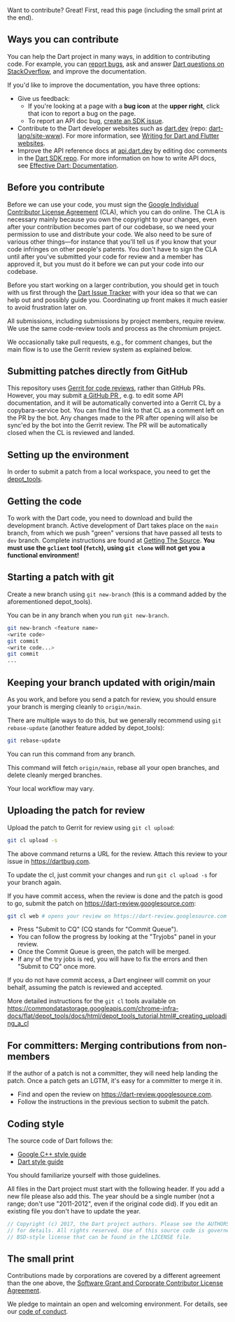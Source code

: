 Want to contribute? Great! First, read this page (including the small print at the end).

## Ways you can contribute

You can help the Dart project in many ways, in addition to contributing code. For example, you can [report bugs](https://dartbug.com), ask and answer [Dart questions on StackOverflow](https://stackoverflow.com/questions/tagged/dart), and improve the documentation.

If you'd like to improve the documentation, you have three options:

  * Give us feedback:
    * If you're looking at a page with a **bug icon** at the **upper right**,
      click that icon to report a bug on the page.
    * To report an API doc bug,
      [create an SDK issue](https://github.com/dart-lang/sdk/issues/new?title=API%20doc%20issue:).
  * Contribute to the Dart developer websites such as [dart.dev](https://dart.dev) (repo: [dart-lang/site-www](https://github.com/dart-lang/site-www)). For more information, see [Writing for Dart and Flutter websites](https://github.com/dart-lang/site-shared/blob/master/doc/writing-for-dart-and-flutter-websites.md).
  * Improve the API reference docs at [api.dart.dev](https://api.dart.dev) by editing doc comments in the [Dart SDK repo](https://github.com/dart-lang/sdk/tree/main/sdk/lib). For more information on how to write API docs, see [Effective Dart: Documentation](https://dart.dev/guides/language/effective-dart/documentation).

## Before you contribute

Before we can use your code, you must sign the [Google Individual Contributor License Agreement](https://developers.google.com/open-source/cla/individual) (CLA), which you can do online.  The CLA is necessary mainly because you own the copyright to your changes, even after your contribution becomes part of our codebase, so we need your permission to use and distribute your code.  We also need to be sure of various other things—for instance that you'll tell us if you know that your code infringes on other people's patents.  You don't have to sign the CLA until after you've submitted your code for review and a member has approved it, but you must do it before we can put your code into our codebase.

Before you start working on a larger contribution, you should get in touch with us first through the  [Dart Issue Tracker](https://dartbug.com) with your idea so that we can help out and possibly guide you. Coordinating up front makes it much easier to avoid frustration later on.

All submissions, including submissions by project members, require review.  We use the same code-review tools and process as the chromium project.

We occasionally take pull requests, e.g., for comment changes, but the main flow is to use the Gerrit review system as explained below.

## Submitting patches directly from GitHub

This repository uses [Gerrit for code reviews](https://dart-review.googlesource.com/), rather than GitHub PRs. However, you may submit [a GitHub PR ](https://github.com/dart-lang/sdk/pulls), e.g. to edit some API documentation, and it will be automatically converted into a Gerrit CL by a copybara-service bot. You can find the link to that CL as a comment left on the PR by the bot. Any changes made to the PR after opening will also be sync'ed by the bot into the Gerrit review. The PR will be automatically closed when the CL is reviewed and landed.

## Setting up the environment

In order to submit a patch from a local workspace, you need to get the [depot\_tools](http://dev.chromium.org/developers/how-tos/depottools).

## Getting the code

To work with the Dart code, you need to download and build the development branch. Active development of Dart takes place on the `main` branch, from which we push "green" versions that have passed all tests to `dev` branch. Complete instructions are found at [Getting The Source](https://github.com/dart-lang/sdk/wiki/Building#getting-the-source). **You must use the `gclient` tool (`fetch`), using `git clone` will not get you a functional environment!**

## Starting a patch with git

Create a new branch using `git new-branch` (this is a command added by the aforementioned depot_tools). 

You can be in any branch when you run `git new-branch`.

```bash
git new-branch <feature name>
<write code>
git commit
<write code...>
git commit
...
```

## Keeping your branch updated with origin/main

As you work, and before you send a patch for review, you should
ensure your branch is merging cleanly to `origin/main`.

There are multiple ways to do this, but we generally recommend
using `git rebase-update` (another feature added by depot_tools):

```bash
git rebase-update
```

You can run this command from any branch.

This command will fetch
`origin/main`, rebase all your open branches, and delete
cleanly merged branches.

Your local workflow may vary.

## Uploading the patch for review

Upload the patch to Gerrit for review using `git cl upload`:

```bash
git cl upload -s
```

The above command returns a URL for the review. Attach this review to your issue in https://dartbug.com.

To update the cl, just commit your changes and run `git cl upload -s` for your branch again.

If you have commit access, when the review is done and the patch is good to go, submit the patch on https://dart-review.googlesource.com:

```bash
git cl web # opens your review on https://dart-review.googlesource.com
```

*   Press "Submit to CQ" (CQ stands for "Commit Queue").
*   You can follow the progress by looking at the "Tryjobs" panel in your review.
*   Once the Commit Queue is green, the patch will be merged.
*   If any of the try jobs is red, you will have to fix the errors and then "Submit to CQ" once more.

If you do not have commit access, a Dart engineer will commit on your behalf, assuming the patch is reviewed and accepted.

More detailed instructions for the `git cl` tools available on https://commondatastorage.googleapis.com/chrome-infra-docs/flat/depot_tools/docs/html/depot_tools_tutorial.html#_creating_uploading_a_cl

## For committers: Merging contributions from non-members

If the author of a patch is not a committer, they will need help landing the patch.
Once a patch gets an LGTM, it's easy for a committer to merge it in.

* Find and open the review on https://dart-review.googlesource.com.
* Follow the instructions in the previous section to submit the patch.

## Coding style

The source code of Dart follows the:

  * [Google C++ style guide](https://google.github.io/styleguide/cppguide.html)
  * [Dart style guide](https://dart.dev/guides/language/effective-dart/style)

You should familiarize yourself with those guidelines.

All files in the Dart project must start with the following header. If you add a new file please also add this. The year should be a single number (not a range; don't use "2011-2012", even if the original code did).  If you edit an existing file you don't have to update the year.

```dart
// Copyright (c) 2017, the Dart project authors. Please see the AUTHORS file
// for details. All rights reserved. Use of this source code is governed by a
// BSD-style license that can be found in the LICENSE file.
```


## The small print

Contributions made by corporations are covered by a different agreement than the one above, the [Software Grant and Corporate Contributor License Agreement](https://cla.developers.google.com/about/google-corporate).

We pledge to maintain an open and welcoming environment. For details, see our [code of conduct](https://dart.dev/code-of-conduct).
